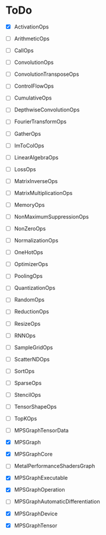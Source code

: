 # ToDo
                         
- [x] ActivationOps
- [ ] ArithmeticOps
- [ ] CallOps
- [ ] ConvolutionOps
- [ ] ConvolutionTransposeOps
- [ ] ControlFlowOps
- [ ] CumulativeOps
- [ ] DepthwiseConvolutionOps
- [ ] FourierTransformOps
- [ ] GatherOps
- [ ] ImToColOps
- [ ] LinearAlgebraOps
- [ ] LossOps
- [ ] MatrixInverseOps
- [ ] MatrixMultiplicationOps
- [ ] MemoryOps
- [ ] NonMaximumSuppressionOps
- [ ] NonZeroOps
- [ ] NormalizationOps
- [ ] OneHotOps
- [ ] OptimizerOps
- [ ] PoolingOps
- [ ] QuantizationOps
- [ ] RandomOps
- [ ] ReductionOps
- [ ] ResizeOps
- [ ] RNNOps
- [ ] SampleGridOps
- [ ] ScatterNDOps
- [ ] SortOps
- [ ] SparseOps
- [ ] StencilOps
- [ ] TensorShapeOps
- [ ] TopKOps


- [ ] MPSGraphTensorData
- [x] MPSGraph
- [x] MPSGraphCore
- [ ] MetalPerformanceShadersGraph
- [x] MPSGraphExecutable
- [x] MPSGraphOperation
- [ ] MPSGraphAutomaticDifferentiation
- [x] MPSGraphDevice
- [x] MPSGraphTensor